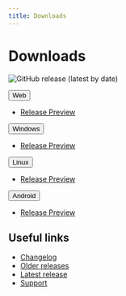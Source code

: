 ```yaml
---
title: Downloads
---
```


# Downloads

![GitHub release (latest by date)](https://img.shields.io/github/v/release/LinwoodCloud/Launcher?style=for-the-badge)

<div className="row margin-bottom--lg">
<div class="dropdown dropdown--hoverable">
  <button class="button button--outline button--primary">Web</button>
  <ul class="dropdown__menu">
    <li>
      <a class="dropdown__link" href="https://launch.linwood.tk">
        Release
      </a>
      <a class="dropdown__link" href="https://preview.launch.linwood.tk">
        Preview
      </a>
    </li>
  </ul>
</div>
<div class="dropdown dropdown--hoverable">
  <button class="button button--outline button--info">Windows</button>
  <ul class="dropdown__menu">
    <li>
      <a class="dropdown__link" href="https://github.com/LinwoodCloud/Launcher/releases/download/release/windows.zip">
        Release
      </a>
      <a class="dropdown__link" href="https://github.com/LinwoodCloud/Launcher/releases/download/preview/windows.zip">
        Preview
      </a>
    </li>
  </ul>
</div>
<div class="dropdown dropdown--hoverable">
  <button class="button button--outline button--info">Linux</button>
  <ul class="dropdown__menu">
    <li>
      <a class="dropdown__link" href="https://github.com/LinwoodCloud/Launcher/releases/download/release/linux.zip">
        Release
      </a>
      <a class="dropdown__link" href="https://github.com/LinwoodCloud/Launcher/releases/download/preview/linux.zip">
        Preview
      </a>
    </li>
  </ul>
</div>
<div class="dropdown dropdown--hoverable">
  <button class="button button--outline button--warning">Android</button>
  <ul class="dropdown__menu">
    <li>
      <a class="dropdown__link" href="https://github.com/LinwoodCloud/Launcher/releases/download/release/app-release.apk">
        Release
      </a>
      <a class="dropdown__link" href="https://github.com/LinwoodCloud/Launcher/releases/download/preview/app-release.apk">
        Preview
      </a>
    </li>
  </ul>
</div>
</div>

## Useful links

- [Changelog](changelog)
- [Older releases](https://github.com/LinwoodCloud/Launcher/releases)
- [Latest release](https://github.com/LinwoodCloud/Launcher/releases/latest)
- [Support](https://discord.linwood.tk)
